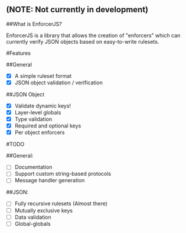 ## (NOTE: Not currently in development)
##What is EnforcerJS? 

EnforcerJS is a library that allows the creation of "enforcers" which can currently verify JSON objects based on easy-to-write rulesets. 

#Features

##General

- [x] A simple ruleset format
- [x] JSON object validation / verification

##JSON Object

- [x] Validate dynamic keys!
- [x] Layer-level globals
- [x] Type validation
- [x] Required and optional keys
- [x] Per object enforcers

#TODO

##General:

- [ ] Documentation
- [ ] Support custom string-based protocols
- [ ] Message handler generation

##JSON:

- [ ] Fully recursive rulesets (Almost there)
- [ ] Mutually exclusive keys
- [ ] Data validation
- [ ] Global-globals
